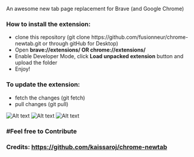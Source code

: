 
An awesome new tab page replacement for Brave (and Google Chrome)

<h3>How to install the extension: </h3>
<ul>
<li>clone this repository (git clone https://github.com/fusionneur/chrome-newtab.git or through gitHub for Desktop) </li>
<li>Open <strong>brave://extensions/ OR chrome://extensions/</strong></li>
<li>Enable Developer Mode, click <strong>Load unpacked extension</strong> button and upload the folder</li>
<li>Enjoy!</li>
</ul>

<h3>To update the extension: </h3>
<ul>
<li>fetch the changes (git fetch) </li>
<li>pull changes (git pull)</li>
</ul>


![Alt text](https://i.imgur.com/1RPIho0.jpg "ScreenShot 1")
![Alt text](https://i.imgur.com/g5RSxzm.jpg "ScreenShot 2")
![Alt text](https://i.imgur.com/hVpbswI.jpg "ScreenShot 3")

<h3>#Feel free to Contribute<h3>

Credits: https://github.com/kaissaroj/chrome-newtab
